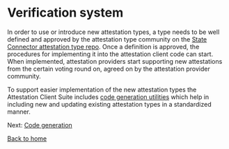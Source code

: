 # Verification system

In order to use or introduce new attestation types, a type needs to be well defined and approved by the attestation type community on the [State Connector attestation type repo](https://github.com/flare-foundation/state-connector-attestation-types). Once a definition is approved, the procedures for implementing it into the attestation client code can start. When implemented, attestation providers start supporting new attestations from the certain voting round on, agreed on by the attestation provider community.

To support easier implementation of the new attestation types the Attestation Client Suite includes [code generation utilities](./code-generation.md) which help in including new and updating existing attestation types in a standardized manner.

Next: [Code generation](./code-generation.md)

[Back to home](../README.md)
